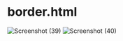 # border.html
![Screenshot (39)](https://user-images.githubusercontent.com/114296841/193189739-36afb197-a982-4587-8af5-006cc209b59c.png)
![Screenshot (40)](https://user-images.githubusercontent.com/114296841/193189746-ff42af9f-18fd-48c6-a6c2-0dc66f02b29a.png)
